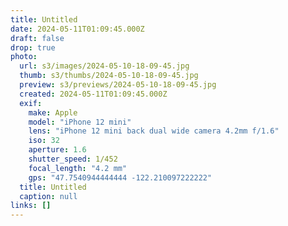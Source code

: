 ```yaml
---
title: Untitled
date: 2024-05-11T01:09:45.000Z
draft: false
drop: true
photo:
  url: s3/images/2024-05-10-18-09-45.jpg
  thumb: s3/thumbs/2024-05-10-18-09-45.jpg
  preview: s3/previews/2024-05-10-18-09-45.jpg
  created: 2024-05-11T01:09:45.000Z
  exif:
    make: Apple
    model: "iPhone 12 mini"
    lens: "iPhone 12 mini back dual wide camera 4.2mm f/1.6"
    iso: 32
    aperture: 1.6
    shutter_speed: 1/452
    focal_length: "4.2 mm"
    gps: "47.7540944444444 -122.210097222222"
  title: Untitled
  caption: null
links: []
---
```


